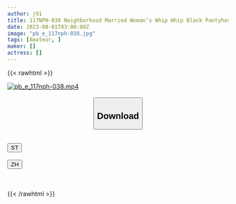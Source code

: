 ```yaml
---
author: j91
title: 117NPH-038 Neighborhood Married Woman’s Whip Whip Black Pantyhose! I Lost My Mind At A Garbage Dump And Was Reading An Erotic Book I Torn My Moody Lewd Wife’s Pantyhose And Fucked Her Mitsuki Yuina
date: 2023-08-01T03:00:00Z
image: "pb_e_117nph-038.jpg"
tags: [Amateur, ]
maker: []
actress: []
---
```



{{< rawhtml >}}

<div class="video" data-videoid="282L3OrDr1IZ8X7">
    <a href="javascript:;">
        <img src="https://my.j91.asia/posts/pb_e_117nph-038/pb_e_117nph-038.jpg" width="WIDTH" height="HEIGHT" alt="pb_e_117nph-038.mp4" loading="lazy">
    </a>
</div>

<script type="text/javascript" src="https://j91.asia/asset/on-demand-st.js"></script>

<br>
  <link rel="stylesheet" href="https://j91.asia/asset/bs5.css">
  
  <center>
  <button class="btn btn-primary" type="button" data-bs-toggle="collapse" data-bs-target=".multi-collapse" aria-expanded="false" aria-controls="multiCollapseExample1 multiCollapseExample2"><h2>Download</h2></button></center>
</p>
<div class="row">
  <div class="col">
    <div class="collapse multi-collapse" id="multiCollapseExample1">
      <div class="card card-body">
	      	      <br>
<div class="buttons">  
<a href="https://streamtape.to/v/282L3OrDr1IZ8X7"><button class="btn-hover color-3"><i class="fa fa-download"></i> ST</button></a></div>
    </div>
  </div>
</div>
  <div class="col">
    <div class="collapse multi-collapse" id="multiCollapseExample2">
      <div class="card card-body">
	      <br>
<div class="buttons">
    <a href="https://lylxan.com/itm4pxixk7a3.html"><button class="btn-hover color-9"><i class="fa fa-download"></i> ZH</button></a></div>
<br><br>
      </div>
    </div>
  </div>
</div>

{{< /rawhtml >}}